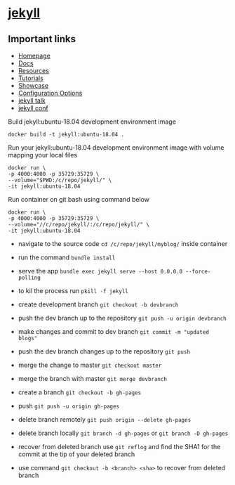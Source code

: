 # [jekyll](https://jekyllrb.com/)

## Important links

- [Homepage](https://jekyllrb.com/)
- [Docs](https://jekyllrb.com/docs/)
- [Resources](https://jekyllrb.com/resources/)
- [Tutorials](https://jekyllrb.com/tutorials/home/)
- [Showcase](https://jekyllrb.com/showcase/)
- [Configuration Options](https://jekyllrb.com/docs/configuration/options/)
- [jekyll talk](https://talk.jekyllrb.com/)
- [jekyll conf](https://jekyllrb.com/jekyllconf/)

Build jekyll:ubuntu-18.04 development environment image

```docker
docker build -t jekyll:ubuntu-18.04 .
```

Run your jekyll:ubuntu-18.04 development environment image with volume mapping your local files

```docker
docker run \
-p 4000:4000 -p 35729:35729 \
--volume="$PWD:/c/repo/jekyll/" \
-it jekyll:ubuntu-18.04
```

Run container on git bash using command below

```docker
docker run \
-p 4000:4000 -p 35729:35729 \
--volume="//c/repo/jekyll/:/c/repo/jekyll/" \
-it jekyll:ubuntu-18.04
```

- navigate to the source code `cd /c/repo/jekyll/myblog/` inside container
- run the command `bundle install`
- serve the app `bundle exec jekyll serve --host 0.0.0.0 --force-polling`
- to kil the process run `pkill -f jekyll`

- create development branch `git checkout -b devbranch`
- push the dev branch up to the repository `git push -u origin devbranch`
- make changes and commit to dev branch `git commit -m "updated blogs"`
- push the dev branch changes up to the repository `git push`
- merge the change to master `git checkout master`
- merge the branch with master `git merge devbranch`

- create a branch `git checkout -b gh-pages`
- push `git push -u origin gh-pages`
- delete branch remotely `git push origin --delete gh-pages`
- delete branch locally `git branch -d gh-pages` or `git branch -D gh-pages`
- recover from deleted branch use `git reflog` and find the SHA1 for the commit at the tip of your deleted branch
- use command `git checkout -b <branch> <sha>` to recover from deleted branch
